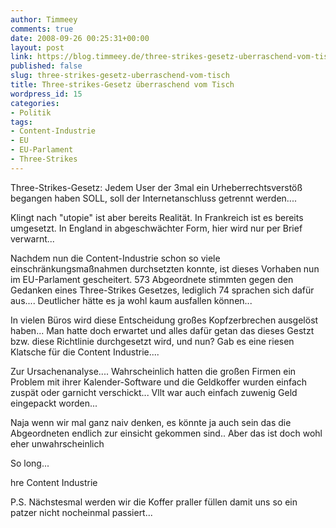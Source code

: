 ```yaml
---
author: Timmeey
comments: true
date: 2008-09-26 00:25:31+00:00
layout: post
link: https://blog.timmeey.de/three-strikes-gesetz-uberraschend-vom-tisch/
published: false
slug: three-strikes-gesetz-uberraschend-vom-tisch
title: Three-strikes-Gesetz überraschend vom Tisch
wordpress_id: 15
categories:
- Politik
tags:
- Content-Industrie
- EU
- EU-Parlament
- Three-Strikes
---
```


Three-Strikes-Gesetz: Jedem User der 3mal ein Urheberrechtsverstöß begangen haben SOLL, soll der Internetanschluss getrennt werden....

Klingt nach "utopie" ist aber bereits Realität. In Frankreich ist es bereits umgesetzt. In England in abgeschwächter Form, hier wird nur per Brief verwarnt...

Nachdem nun die Content-Industrie schon so viele einschränkungsmaßnahmen durchsetzten konnte, ist dieses Vorhaben nun im EU-Parlament gescheitert. 573 Abgeordnete stimmten gegen den Gedanken eines Three-Strikes Gesetzes, lediglich 74 sprachen sich dafür aus.... <!-- more -->Deutlicher hätte es ja wohl kaum ausfallen können...

In vielen Büros wird diese Entscheidung großes Kopfzerbrechen ausgelöst haben... Man hatte doch erwartet und alles dafür getan das dieses Gestzt bzw. diese Richtlinie durchgesetzt wird, und nun? Gab es eine riesen Klatsche für die Content Industrie....

Zur Ursachenanalyse.... Wahrscheinlich hatten die großen Firmen ein Problem mit ihrer Kalender-Software und die Geldkoffer wurden einfach zuspät oder garnicht verschickt... Vllt war auch einfach zuwenig Geld eingepackt worden...

Naja wenn wir mal ganz naiv denken, es könnte ja auch sein das die Abgeordneten endlich zur einsicht gekommen sind.. Aber das ist doch wohl eher unwahrscheinlich

So long...

hre Content Industrie

P.S. Nächstesmal werden wir die Koffer praller füllen damit uns so ein patzer nicht nocheinmal passiert...
